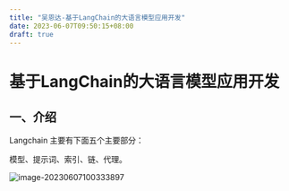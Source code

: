 ```yaml
---
title: "吴恩达-基于LangChain的大语言模型应用开发"
date: 2023-06-07T09:50:15+08:00
draft: true
---
```


# 基于LangChain的大语言模型应用开发

## 一、介绍

Langchain 主要有下面五个主要部分：

模型、提示词、索引、链、代理。

![image-20230607100333897](https://zhuyaguang-1308110266.cos.ap-shanghai.myqcloud.com/img/image-20230607100333897.png)
